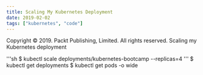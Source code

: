 ```yaml
---
title: Scaling My Kubernetes Deployment
date: 2019-02-02
tags: ["kubernetes", "code"]
---
```

Copyright © 2019. Packt Publishing, Limited. All rights reserved.
Scaling my Kubernetes deployment
<!--more-->
'''sh
$ kubectl scale deployments/kubernetes-bootcamp --replicas=4
'''
$ kubectl get deployments
$ kubectl get pods -o wide
